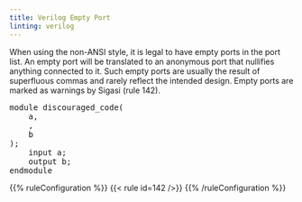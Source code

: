 ```yaml
---
title: Verilog Empty Port
linting: verilog
---
```


When using the non-ANSI style, it is legal to have empty ports in the port list. An empty port will be translated to an anonymous port that nullifies anything connected to it. Such empty ports are usually the result of superfluous commas and rarely reflect the intended design. Empty ports are marked as warnings by Sigasi (rule 142).

<pre>
module discouraged_code(
    a,
    <span class="warning">,</span>
    b
);
    input a;
    output b;
endmodule
</pre>

{{% ruleConfiguration %}}
{{< rule id=142 />}}
{{% /ruleConfiguration %}}
